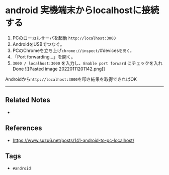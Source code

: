 # android 実機端末からlocalhostに接続する
1. PCのローカルサーバを起動 `http://localhost:3000`
2. AndroidをUSBでつなぐ。
3. PCのChromeを立ち上げ`chrome://inspect/`#devices`を開く。`
4. 「Port forwarding...」を開く。
5. `3000 / localhost:3000` を入力し、`Enable port forward` にチェックを入れDone
![[Pasted image 20220111201142.png]]

Androidから`http://localhost:3000`を叩き結果を取得できればOK

---
## Related Notes
- 

## References
- https://www.suzu6.net/posts/141-android-to-pc-localhost/

## Tags
- `#android`